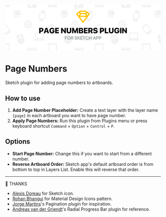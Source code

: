 ![Page Number](img/header.png)
# Page Numbers
Sketch plugin for adding page numbers to artboards.

## How to use
1. **Add Page Number Placeholder:** Create a text layer with the layer name `{page}` in each artboard you want to have page number.
2. **Apply Page Numbers:** Run this plugin from Plugins menu or press keyboard shortcut `Command` + `Option` + `Control` + `P`.

## Options
- **Start Page Number:** Change this if you want to start from a different number.
- **Reverse Artboard Order:** Sketch app's default artboard order is from bottom to top in Layers List. Enable this will reverse that order.

---

:raised_hands: THANKS
- [Alexis Doreau](https://dribbble.com/shots/2720859-70-Flat-Social-Icons-for-Sketch-Updated) for Sketch icon.
- [Rohan Bhangui](https://dribbble.com/shots/2676465-Material-Design-Icons-Patterns) for Material Design Icons pattern.
- [Jorge Martins](https://github.com/jorgemartins/sketch-paginate)'s Pagination plugin for inspiration.
- [Andreas van der Griendt](https://github.com/avdgriendt/sketch-radial-progress-bar)'s Radial Progress Bar plugin for reference.
